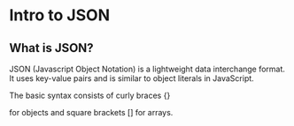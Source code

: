 # Intro to JSON

## What is JSON?
JSON (Javascript Object Notation) is a lightweight data interchange format. It uses key-value pairs and is similar to object literals in JavaScript.

The basic syntax consists of curly braces {}

for objects and square brackets [] for arrays.

